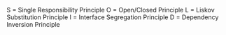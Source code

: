 S = Single Responsibility Principle
O = Open/Closed Principle
L = Liskov Substitution Principle
I  = Interface Segregation Principle
D = Dependency Inversion Principle
